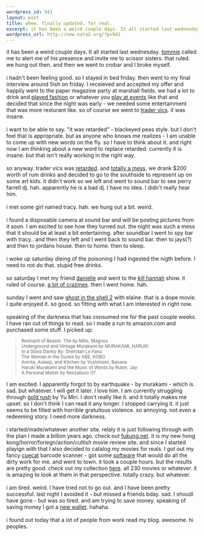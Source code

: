 ```yaml
--- 
wordpress_id: 941
layout: post
title: whew. finally updated. for real.
excerpt: it has been a weird couple days. It all started last wednesday. tommie called me to alert me of his presence and invite me to scissor sisters. that ruled. we hung out then. and then we went to crobar and I broke myself. i hadn't been feeling good. so I stayed in bed friday. then we...
wordpress_url: http://new.nata2.org/?p=941
---
```

it has been a weird couple days. It all started last wednesday. <a href="http://nata2.info/?path=pictures%2Fevents%2F2004%3A09%3A16_Tommie_Rockroom&img=IMG_1519.jpg">tommie</a> called me to alert me of his presence and invite me to scissor sisters. that ruled. we hung out then. and then we went to crobar and I broke myself. <br/><br/>i hadn't been feeling good. so I stayed in bed friday. then went to my final interview around 5ish on friday. I receieved and accepted my offer and happily went to the paper magazine party at marshall fields. we had a lot to drink and <a href="http://nata2.info/?path=pictures%2Fmisc%2Fphone_camera%2Fnokia_6600%2F200920040149&img=Nokia6600%28554%29.jpg">played fashion</a> or whatever you <a href="http://nata2.info/?path=pictures%2Fmisc%2Fphone_camera%2Fnokia_6600%2F200920040149&img=Nokia6600%28556%29.jpg">play at events</a> like that and decided that since the night was early - we needed some entertainment that was more resturant like. so of course we went to <a href="http://www.tradervics.com/">trader vics</a>. it was insane. <br/><br/>i want to be able to say. "it was retarded" - blackeyed peas style. but I don't feel that is appropriate. but as anyone who knows me realizes - I am unable to come up with new words on the fly. so I have to think about it. and right now I am thinking about a new word to replace retarded. currently it is insane. but that isn't really working in the right way. <br/><br/>so anyway. trader vics was <a href="http://nata2.info/?path=pictures%2Fmisc%2Fphone_camera%2Fnokia_6600%2F200920040149&img=Nokia6600%28560%29.jpg">retarded</a>. and <a href="http://nata2.info/?path=pictures%2Fmisc%2Fphone_camera%2Fnokia_6600%2F200920040149&img=Nokia6600%28568%29.jpg">totally a mess</a>. we drank $200 worth of rum drinks and decided to go to the southside to represent up on some art kids. it didn't work so we left and went to sound bar to see perry farrell dj. hah. apparently he is a bad dj. I have no idea. I didn't really hear him. <br/><br/>i met some girl named tracy. hah. we hung out a bit. weird.<br/><br/>i found a disposable camera at sound bar and will be posting pictures from it soon. I am excited to see how they turned out. the night was such a mess that it should be at least a bit entertaining. after soundbar I went to spy bar with tracy.. and then they left and I went back to sound bar. then to jays(?) and then to jordans house. then to home. then to sleep. <br/><br/>i woke up saturday dieing of the poisoning I had ingested the nigth before. I need to not do that. stupid free drinks. <br/><br/>so saturday I met my friend <a href="http://www.nata2.info/?path=pictures%2Fevents%2F2004%3A09%3A18_Kill_hannah_afterparty&img=IMG_1556.jpg">danielle</a> and went to the <a href="http://www.nata2.info/?path=pictures%2Fevents%2F2004%3A09%3A18_Kill_hannah_afterparty&img=IMG_1561.jpg">kill hannah</a> show. it ruled of course. <a href="http://www.nata2.info/?path=pictures%2Fevents%2F2004%3A09%3A18_Kill_hannah_afterparty">a lot of crazines</a>. then I went home. hah. <br/><bR>sunday I went and saw <a href="http://www.gofishpictures.com/GITS2/">ghost in the shell 2</a> with elaine. that is a dope movie. I quite enjoyed it. so good. so fitting with what I am interested in right now. <br/><br/>
speaking of the darkness that has consumed me for the past couple weeks. I have ran out of things to read. so I made a run to amazon.com and purchased some stuff. I picked up:
<blockquote><small>
Restraint of Beasts: The by Mills, Magnus<br/>
Underground and Vintage Murakami by MURAKAMI, HARUKI<bR>
In a Glass Darkly  By: Sheridan Le Fanu<bR>
The Woman in the Dunes  by ABE, KOBO <bR>
Amrita, Asleep, and Kitchen  by Yoshimoto, Banana <br/>
Haruki Murakami and the Music of Words by Rubin, Jay <br/>
A Personal Matter  by Kenzaburo O?<br/>
</small></blockquote>
I am excited. I apparently forgot to by earthquake - by murakami - which is sad. but whatever. I will get it later. I love him. I am currently struggling through <a href="http://www.complete-review.com/reviews/japannew/yumiri1.htm">gold rush</a> by Yu Miri. I don't really like it. and it totally makes me upset. so I don't think I can read it any longer. I stopped carrying it. it just seems to be filled with horrible gratuitous violence. so annoying. not even a redeeming story. I need more darkness. <br/><br/>i started/made/whatever another site. relaly it is just following through with the plan I made a billion years ago. check out <a href="http://www.fukung.net">fukung.net</a>. it is my new hong kong/horror/foriegn/action/cultish movie review site. and since I started playign with that I also decided to catalog my movies for reals. I got out my fancy <a href="http://cuecatastrophe.com/">cuecat</a> barcode scanner - got some <a href="http://collectorz.com/movie/">software</a> that would do all the dirty work for me. and went to town. it took a couple hours. but the results are pretty good. check out my collection <a href="http://dopeman.org/movies/">here</a>. all 230 movies or whatever. it is amazing to look at them in that perspective. totally crazy. but whatever. <br/><br/>i am tired. weird. I have tried not to go out. and I have been pretty successful. last night I avoided it - but missed a friends bday. sad. I shoudl have gone - but was so tired. and am trying to save money. speaking of saving money I got a <a href="http://nata2.info/?path=pictures%2Fmisc%2Fphone_camera%2Fnokia_6600%2F220920041236&img=Nokia6600%28582%29.jpg">new wallet</a>. hahaha. <br/><br/>i found out today that a lot of people from work read my blog. awesome. hi peoples. 
